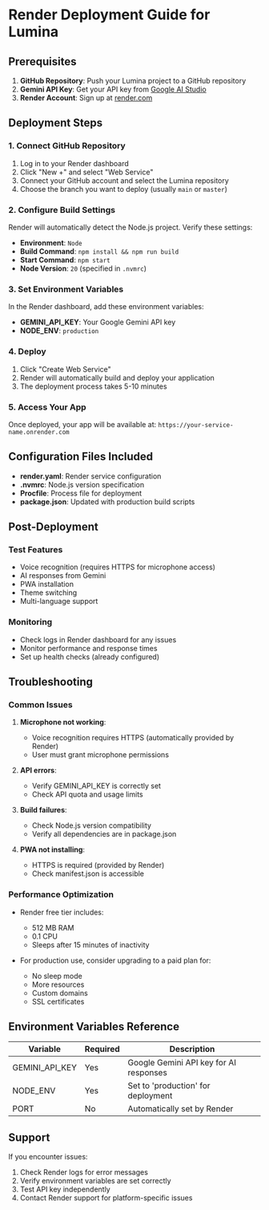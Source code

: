 # Render Deployment Guide for Lumina

## Prerequisites

1. **GitHub Repository**: Push your Lumina project to a GitHub repository
2. **Gemini API Key**: Get your API key from [Google AI Studio](https://makersuite.google.com/app/apikey)
3. **Render Account**: Sign up at [render.com](https://render.com)

## Deployment Steps

### 1. Connect GitHub Repository

1. Log in to your Render dashboard
2. Click "New +" and select "Web Service"
3. Connect your GitHub account and select the Lumina repository
4. Choose the branch you want to deploy (usually `main` or `master`)

### 2. Configure Build Settings

Render will automatically detect the Node.js project. Verify these settings:

- **Environment**: `Node`
- **Build Command**: `npm install && npm run build`
- **Start Command**: `npm start`
- **Node Version**: `20` (specified in `.nvmrc`)

### 3. Set Environment Variables

In the Render dashboard, add these environment variables:

- **GEMINI_API_KEY**: Your Google Gemini API key
- **NODE_ENV**: `production`

### 4. Deploy

1. Click "Create Web Service"
2. Render will automatically build and deploy your application
3. The deployment process takes 5-10 minutes

### 5. Access Your App

Once deployed, your app will be available at:
`https://your-service-name.onrender.com`

## Configuration Files Included

- **render.yaml**: Render service configuration
- **.nvmrc**: Node.js version specification
- **Procfile**: Process file for deployment
- **package.json**: Updated with production build scripts

## Post-Deployment

### Test Features
- Voice recognition (requires HTTPS for microphone access)
- AI responses from Gemini
- PWA installation
- Theme switching
- Multi-language support

### Monitoring
- Check logs in Render dashboard for any issues
- Monitor performance and response times
- Set up health checks (already configured)

## Troubleshooting

### Common Issues

1. **Microphone not working**: 
   - Voice recognition requires HTTPS (automatically provided by Render)
   - User must grant microphone permissions

2. **API errors**:
   - Verify GEMINI_API_KEY is correctly set
   - Check API quota and usage limits

3. **Build failures**:
   - Check Node.js version compatibility
   - Verify all dependencies are in package.json

4. **PWA not installing**:
   - HTTPS is required (provided by Render)
   - Check manifest.json is accessible

### Performance Optimization

- Render free tier includes:
  - 512 MB RAM
  - 0.1 CPU
  - Sleeps after 15 minutes of inactivity
  
- For production use, consider upgrading to a paid plan for:
  - No sleep mode
  - More resources
  - Custom domains
  - SSL certificates

## Environment Variables Reference

| Variable | Required | Description |
|----------|----------|-------------|
| GEMINI_API_KEY | Yes | Google Gemini API key for AI responses |
| NODE_ENV | Yes | Set to 'production' for deployment |
| PORT | No | Automatically set by Render |

## Support

If you encounter issues:
1. Check Render logs for error messages
2. Verify environment variables are set correctly
3. Test API key independently
4. Contact Render support for platform-specific issues